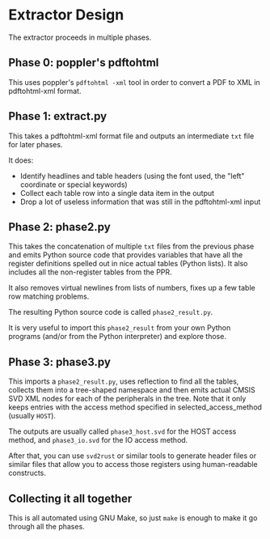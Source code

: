 # Extractor Design

The extractor proceeds in multiple phases.

## Phase 0: poppler's pdftohtml

This uses poppler's `pdftohtml -xml` tool in order to convert a PDF to XML in pdftohtml-xml format.

## Phase 1: extract.py

This takes a pdftohtml-xml format file and outputs an intermediate `txt` file for later phases.

It does:

* Identify headlines and table headers (using the font used, the "left" coordinate or special keywords)
* Collect each table row into a single data item in the output
* Drop a lot of useless information that was still in the pdftohtml-xml input

## Phase 2: phase2.py

This takes the concatenation of multiple `txt` files from the previous phase and emits Python source code that provides variables that have all the register definitions spelled out in nice actual tables (Python lists).  It also includes all the non-register tables from the PPR.

It also removes virtual newlines from lists of numbers, fixes up a few table row matching problems.

The resulting Python source code is called `phase2_result.py`.

It is very useful to import this `phase2_result` from your own Python programs (and/or from the Python interpreter) and explore those.

## Phase 3: phase3.py

This imports a `phase2_result.py`, uses reflection to find all the tables, collects them into a tree-shaped namespace and then emits actual CMSIS SVD XML nodes for each of the peripherals in the tree.  Note that it only keeps entries with the access method specified in selected_access_method (usually `HOST`).

The outputs are usually called `phase3_host.svd` for the HOST access method, and `phase3_io.svd` for the IO access method.

After that, you can use `svd2rust` or similar tools to generate header files or similar files that allow you to access those registers using human-readable constructs.

## Collecting it all together

This is all automated using GNU Make, so just `make` is enough to make it go through all the phases.
